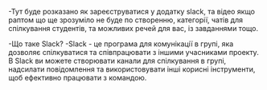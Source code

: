 -Тут буде розказано як зареєструватися у додатку slack, та відео якщо раптом що ще зрозуміло не буде по створенню, категорії, чатів для спілкування студентів, та можливих речей для вас, із завданнями тощо.

-Що таке Slack?
-Slack - це програма для комунікації в групі, яка дозволяє спілкуватися та співпрацювати з іншими учасниками проекту. В Slack ви можете створювати канали для спілкування в групі, надсилати повідомлення та використовувати інші корисні інструменти, щоб ефективно працювати з командою.